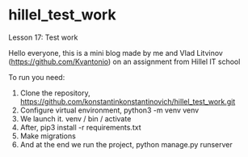 # hillel_test_work
Lesson 17: Test work


Hello everyone, this is a mini blog made by me and Vlad Litvinov (https://github.com/Kvantonio) on an assignment from Hillel IT school


To run you need:
1. Сlone the repository, https://github.com/konstantinkonstantinovich/hillel_test_work.git
2. Configure virtual environment, python3 -m venv venv
3. We launch it. venv / bin / activate
4. After, pip3 install -r requirements.txt
5. Make migrations
6. And at the end we run the project, python manage.py runserver
